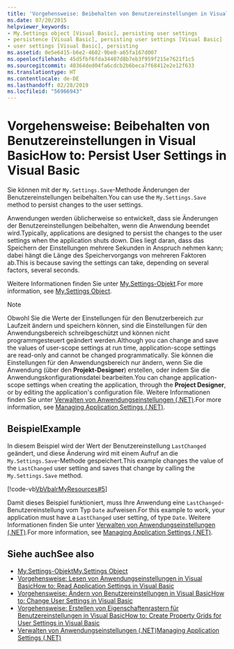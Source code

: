 ```yaml
---
title: 'Vorgehensweise: Beibehalten von Benutzereinstellungen in Visual Basic'
ms.date: 07/20/2015
helpviewer_keywords:
- My.Settings object [Visual Basic], persisting user settings
- persistence [Visual Basic], persisting user settings [Visual Basic]
- user settings [Visual Basic], persisting
ms.assetid: 0e5e6415-b6e2-4602-9be0-a65fa167d007
ms.openlocfilehash: 45d5fbf6fda34407d8b7eb3f959f215e7621f1c5
ms.sourcegitcommit: 40364ded04fa6cdcb2b6beca7f68412e2e12f633
ms.translationtype: HT
ms.contentlocale: de-DE
ms.lasthandoff: 02/28/2019
ms.locfileid: "56966943"
---
```

# <a name="how-to-persist-user-settings-in-visual-basic"></a><span data-ttu-id="50159-102">Vorgehensweise: Beibehalten von Benutzereinstellungen in Visual Basic</span><span class="sxs-lookup"><span data-stu-id="50159-102">How to: Persist User Settings in Visual Basic</span></span>
<span data-ttu-id="50159-103">Sie können mit der `My.Settings.Save`-Methode Änderungen der Benutzereinstellungen beibehalten.</span><span class="sxs-lookup"><span data-stu-id="50159-103">You can use the `My.Settings.Save` method to persist changes to the user settings.</span></span>  
  
 <span data-ttu-id="50159-104">Anwendungen werden üblicherweise so entwickelt, dass sie Änderungen der Benutzereinstellungen beibehalten, wenn die Anwendung beendet wird.</span><span class="sxs-lookup"><span data-stu-id="50159-104">Typically, applications are designed to persist the changes to the user settings when the application shuts down.</span></span> <span data-ttu-id="50159-105">Dies liegt daran, dass das Speichern der Einstellungen mehrere Sekunden in Anspruch nehmen kann; dabei hängt die Länge des Speichervorgangs von mehreren Faktoren ab.</span><span class="sxs-lookup"><span data-stu-id="50159-105">This is because saving the settings can take, depending on several factors, several seconds.</span></span>  
  
 <span data-ttu-id="50159-106">Weitere Informationen finden Sie unter [My.Settings-Objekt](../../../../visual-basic/language-reference/objects/my-settings-object.md).</span><span class="sxs-lookup"><span data-stu-id="50159-106">For more information, see [My.Settings Object](../../../../visual-basic/language-reference/objects/my-settings-object.md).</span></span>  
  
> [!NOTE]
>  <span data-ttu-id="50159-107">Obwohl Sie die Werte der Einstellungen für den Benutzerbereich zur Laufzeit ändern und speichern können, sind die Einstellungen für den Anwendungsbereich schreibgeschützt und können nicht programmgesteuert geändert werden.</span><span class="sxs-lookup"><span data-stu-id="50159-107">Although you can change and save the values of user-scope settings at run time, application-scope settings are read-only and cannot be changed programmatically.</span></span> <span data-ttu-id="50159-108">Sie können die Einstellungen für den Anwendungsbereich nur ändern, wenn Sie die Anwendung (über den **Projekt-Designer**) erstellen, oder indem Sie die Anwendungskonfigurationsdatei bearbeiten.</span><span class="sxs-lookup"><span data-stu-id="50159-108">You can change application-scope settings when creating the application, through the **Project Designer**, or by editing the application's configuration file.</span></span> <span data-ttu-id="50159-109">Weitere Informationen finden Sie unter [Verwalten von Anwendungseinstellungen (.NET)](/visualstudio/ide/managing-application-settings-dotnet).</span><span class="sxs-lookup"><span data-stu-id="50159-109">For more information, see [Managing Application Settings (.NET)](/visualstudio/ide/managing-application-settings-dotnet).</span></span>  
  
## <a name="example"></a><span data-ttu-id="50159-110">Beispiel</span><span class="sxs-lookup"><span data-stu-id="50159-110">Example</span></span>  
 <span data-ttu-id="50159-111">In diesem Beispiel wird der Wert der Benutzereinstellung `LastChanged` geändert, und diese Änderung wird mit einem Aufruf an die `My.Settings.Save`-Methode gespeichert.</span><span class="sxs-lookup"><span data-stu-id="50159-111">This example changes the value of the `LastChanged` user setting and saves that change by calling the `My.Settings.Save` method.</span></span>  
  
 [!code-vb[VbVbalrMyResources#5](~/samples/snippets/visualbasic/VS_Snippets_VBCSharp/VbVbalrMyResources/VB/Form1.vb#5)]  
  
 <span data-ttu-id="50159-112">Damit dieses Beispiel funktioniert, muss Ihre Anwendung eine `LastChanged`-Benutzereinstellung vom Typ `Date` aufweisen.</span><span class="sxs-lookup"><span data-stu-id="50159-112">For this example to work, your application must have a `LastChanged` user setting, of type `Date`.</span></span> <span data-ttu-id="50159-113">Weitere Informationen finden Sie unter [Verwalten von Anwendungseinstellungen (.NET)](/visualstudio/ide/managing-application-settings-dotnet).</span><span class="sxs-lookup"><span data-stu-id="50159-113">For more information, see [Managing Application Settings (.NET)](/visualstudio/ide/managing-application-settings-dotnet).</span></span>  
  
## <a name="see-also"></a><span data-ttu-id="50159-114">Siehe auch</span><span class="sxs-lookup"><span data-stu-id="50159-114">See also</span></span>
- [<span data-ttu-id="50159-115">My.Settings-Objekt</span><span class="sxs-lookup"><span data-stu-id="50159-115">My.Settings Object</span></span>](../../../../visual-basic/language-reference/objects/my-settings-object.md)
- [<span data-ttu-id="50159-116">Vorgehensweise: Lesen von Anwendungseinstellungen in Visual Basic</span><span class="sxs-lookup"><span data-stu-id="50159-116">How to: Read Application Settings in Visual Basic</span></span>](../../../../visual-basic/developing-apps/programming/app-settings/how-to-read-application-settings.md)
- [<span data-ttu-id="50159-117">Vorgehensweise: Ändern von Benutzereinstellungen in Visual Basic</span><span class="sxs-lookup"><span data-stu-id="50159-117">How to: Change User Settings in Visual Basic</span></span>](../../../../visual-basic/developing-apps/programming/app-settings/how-to-change-user-settings.md)
- [<span data-ttu-id="50159-118">Vorgehensweise: Erstellen von Eigenschaftenrastern für Benutzereinstellungen in Visual Basic</span><span class="sxs-lookup"><span data-stu-id="50159-118">How to: Create Property Grids for User Settings in Visual Basic</span></span>](../../../../visual-basic/developing-apps/programming/app-settings/how-to-create-property-grids-for-user-settings.md)
- [<span data-ttu-id="50159-119">Verwalten von Anwendungseinstellungen (.NET)</span><span class="sxs-lookup"><span data-stu-id="50159-119">Managing Application Settings (.NET)</span></span>](/visualstudio/ide/managing-application-settings-dotnet)
